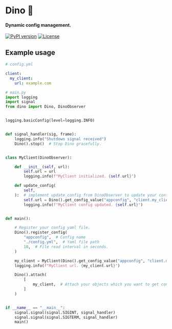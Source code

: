 # Dino 🦖
#### Dynamic config management.

[![PyPI version](https://badge.fury.io/py/dinocore.svg)](https://pypi.org/project/dinocore/)
[![License](https://img.shields.io/badge/license-MIT-blue.svg)](https://opensource.org/licenses/MIT)


## Example usage

```yaml
# config.yml

client:
  my_client:
    url: example.com
```

```python
# main.py
import logging
import signal
from dino import Dino, DinoObserver


logging.basicConfig(level=logging.INFO)


def signal_handler(sig, frame):
    logging.info("Shutdown signal received")
    Dino().stop()  # Stop Dino gracefully.


class MyClient(DinoObserver):

    def __init__(self, url):
        self.url = url
        logging.info(f"MyClient initialized. {self.url}")

    def update_config(
        self,
    ):  # implement update_config from DinoObserver to update your configs when Dino notifies.
        self.url = Dino().get_config_value("appconfig", "client.my_client.url")
        logging.info(f"MyClient config updated. {self.url}")


def main():

    # Register your config yaml file.
    Dino().register_config(
        "appconfig",  # Config name
        "./config.yml",  # Yaml file path
        10,  # File read interval in seconds.
    )

    my_client = MyClient(Dino().get_config_value("appconfig", "client.my_client.url"))
    logging.info(f"MyClient url. {my_client.url}")

    Dino().attach(
        [
            my_client,  # Attach your objects which you want to get config updates.
        ]
    )


if __name__ == "__main__":
    signal.signal(signal.SIGINT, signal_handler)
    signal.signal(signal.SIGTERM, signal_handler)
    main()
```
